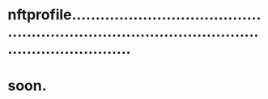 # nftprofile.......................................................................................................................
# soon.
